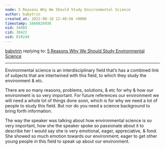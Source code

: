 ```yaml
---
node: 5 Reasons Why We Should Study Environmental Science
author: babytrin
created_at: 2022-08-18 12:48:56 +0000
timestamp: 1660826936
nid: 34885
cid: 30422
uid: 810249
---
```




[babytrin](../profile/babytrin) replying to: [5 Reasons Why We Should Study Environmental Science](../notes/TheChessGym/08-18-2022/5-reasons-why-we-should-study-environmental-science)

----
 Environmental science is an interdisciplinary field that’s has a combined link of subjects that are intertwined with this field, to which they study the environment & etc. 

There are so many reasons, problems, solutions, & etc for why & how our environment is so very important. For future references our environment we will need a whole lot of things done soon, which is for why we need a lot of people to study this field. But nor do you need a science background to bring forth information.  

The way the speaker was talking about how environmental science is so very important, how she the speaker spoke so passionate about it to describe her I would say she is very emotional, eager, appreciative, & fond. She showed so much emotion towards our environment; eager to get other young people in this field to speak up about our environment. 